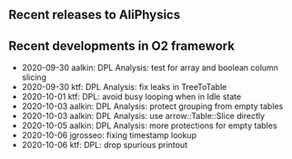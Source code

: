 ## Recent releases to AliPhysics
## Recent developments in O2 framework
- 2020-09-30 aalkin: DPL Analysis: test for array and boolean column slicing
- 2020-09-30 ktf: DPL Analysis: fix leaks in TreeToTable
- 2020-10-01 ktf: DPL: avoid busy looping when in Idle state
- 2020-10-03 aalkin: DPL Analysis: protect grouping from empty tables
- 2020-10-03 aalkin: DPL Analysis: use arrow::Table::Slice directly
- 2020-10-05 aalkin: DPL Analysis: more protections for empty tables
- 2020-10-06 jgrosseo: fixing timestamp lookup
- 2020-10-06 ktf: DPL: drop spurious printout
